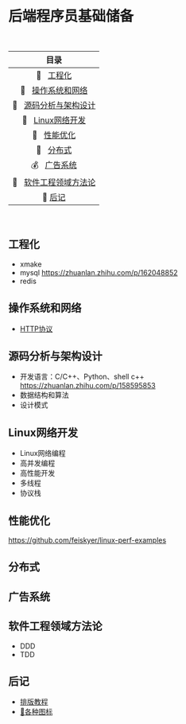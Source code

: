 # 后端程序员基础储备

<br>

| 目录 |
| :---: |
| :honeybee: &nbsp;                 [工程化](#工程化) |
| :ant: &nbsp;                    [操作系统和网络](#操作系统和网络) |
| :crocodile: &nbsp;              [源码分析与架构设计](#源码分析与架构设计) |
| :whale: &nbsp;                  [Linux网络开发](#Linux网络开发) |
| :turtle: &nbsp;                 [性能优化](#性能优化) |
| :elephant: &nbsp;               [分布式](#分布式) |
| :moneybag: &nbsp;               [广告系统](#广告系统) |
| :vertical_traffic_light: &nbsp; [软件工程领域方法论](#软件工程领域方法论) |
| :bug: [后记](#后记)|

<br>

## 工程化
* xmake
* mysql https://zhuanlan.zhihu.com/p/162048852
* redis

## 操作系统和网络
* [HTTP协议](https://github.com/tim20160413/ENDRD-foundation-powerfull/blob/master/%E6%93%8D%E4%BD%9C%E7%B3%BB%E7%BB%9F%E5%92%8C%E7%BD%91%E7%BB%9C/network_http.md)

## 源码分析与架构设计
* 开发语言：C/C++、Python、shell
  c++ https://zhuanlan.zhihu.com/p/158595853
* 数据结构和算法
* 设计模式

## Linux网络开发
* Linux网络编程
* 高并发编程
* 高性能开发
* 多线程
* 协议栈

## 性能优化
https://github.com/feiskyer/linux-perf-examples

## 分布式

## 广告系统

## 软件工程领域方法论
* DDD
* TDD

## 后记
* [排版教程](https://docs.github.com/en/free-pro-team@latest/github/writing-on-github/basic-writing-and-formatting-syntax#styling-text)
* [:bug:各种图标](https://www.webfx.com/tools/emoji-cheat-sheet/)
